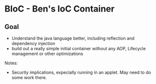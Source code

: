 # BIoC - Ben's IoC Container

## Goal
- Understand the java language better, including reflection and dependency injection
- build out a really simple initial container without any AOP, Lifecycle management or other optimizations

Notes:
- Security implications, expecially running in an applet. May need to do some work there.